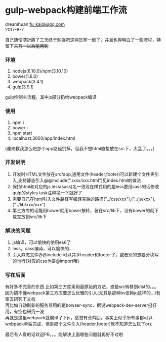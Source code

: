 # gulp-webpack构建前端工作流
dreamhuan <fu_kaiqi@qq.com>  
2017-8-7  

自己随便瞎折腾了三天终于勉强吧这两货塞一起了，并且也弄明白了一些流程，特留下来<del>万一以后能用到</del>

### 环境
1. nodejs(6.10.0)/npm(3.10.10)
1. bower(1.8.0)
1. webpack(3.4.1)
1. gulp(3.9.1)

gulp控制主流程，其中js部分扔给webpack编译  
  
### 使用
1. npm i
1. bower i
1. npm start
1. localhost:3000/app/index.html
  
(谁来教我怎么吧那个app路径扔掉，但我不想html直接放在src下，太乱了。。。)
  
### 开发说明
1. 开发时HTML文件放在src/app,通用文件(header,footer)可以新建个文件夹引入,支持静态引入@@include("./xxx/xxx.html")见index.html的做法
1. 保持html和对应的js,less(sass)名一致现在样式用的是less要用sass的话修改gulp的styles task注释换一下就好了
1. 需要自己在html引入文件路径写编译完后的路径("../css/xxx"),("../js/xxx"),("../lib/xxx/xxx")
1. 第三方库的话能用bower就用bower按转，装在src/lib下，没有bower的就下载完放到src/lib下

### 解决的问题
1. js编译，可以愉快的使用es6了
1. less，sass编译，可以愉快的...
1. 引入静态文件@@include 可以共享header和footer了，或者别的想要分块写的也行(对应的css也要@import哦)

### 写在后面
有好多不完善的东西
比如第三方库采用最原始的方法，直接src转移到dist的。。。因为搞不懂webpack第三方库要怎么优雅的引入(尤其是那种bs依赖jq这样的...)有空去研究下文档    
再比如自动刷新的服务器用的是bowser-sync，据说webpack-dev-server挺好用，有空也研究一波  
再就是这里webpack就编译了下js，感觉有点鸡肋，事实上似乎所有事都可以webpack单独完成，但是那个文件引入(header,footer)就不知道怎么玩了orz  
  
最后有人看的话欢迎PR。。。能解决上面哪些问题就再好不过啦